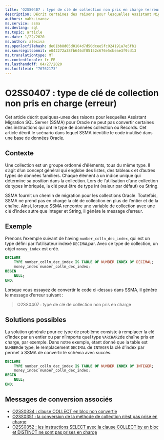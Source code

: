 ```yaml
---
title: 'O2SS0407 : type de clé de collection non pris en charge (erreur)'
description: Décrit certaines des raisons pour lesquelles Assistant Migration SQL Server (SSMA) pour Oracle ne peut pas convertir certaines des instructions qui ont le type de données collection ou Records.
authors: nahk-ivanov
ms.service: ssma
ms.devlang: sql
ms.topic: article
ms.date: 1/22/2020
ms.author: alexiva
ms.openlocfilehash: de01bb8d05d0104d7d50dcee5fc024191a7e5fb1
ms.sourcegitcommit: e042272a38fb646df05152c676e5cbeae3f9cd13
ms.translationtype: MT
ms.contentlocale: fr-FR
ms.lasthandoff: 04/27/2020
ms.locfileid: "76762173"
---
```

# <a name="o2ss0407-unsupported-collection-key-type-error"></a>O2SS0407 : type de clé de collection non pris en charge (erreur)

Cet article décrit quelques-unes des raisons pour lesquelles Assistant Migration SQL Server (SSMA) pour Oracle ne peut pas convertir certaines des instructions qui ont le type de données collection ou Records. Cet article décrit le scénario dans lequel SSMA identifie le code inutilisé dans une base de données Oracle.

## <a name="background"></a>Contexte

Une collection est un groupe ordonné d’éléments, tous du même type. Il s’agit d’un concept général qui englobe des listes, des tableaux et d’autres types de données familiers. Chaque élément a un indice unique qui détermine sa position dans la collection. Lors de l’utilisation d’une collection de types imbriquée, la clé peut être de type int (valeur par défaut) ou String.

SSMA fournit un chemin de migration pour les collections Oracle. Toutefois, SSMA ne prend pas en charge la clé de collection en plus de l’entier et de la chaîne. Ainsi, lorsque SSMA rencontre une variable de collection avec une clé d’index autre que Integer et String, il génère le message d’erreur.

## <a name="example"></a>Exemple

Prenons l’exemple suivant de having `number_colln_dec_index`, qui est un type défini par l’utilisateur indexé `DECIMAL`par. Avec ce type de collection, un objet `money_index` est créé.

```sql
DECLARE
    TYPE number_colln_dec_index IS TABLE OF NUMBER INDEX BY DECIMAL;
    money_index number_colln_dec_index;
BEGIN
    NULL;
END;
```

Lorsque vous essayez de convertir le code ci-dessus dans SSMA, il génère le message d’erreur suivant :

> O2SS0407 : type de clé de collection non pris en charge

## <a name="possible-remedies"></a>Solutions possibles

La solution générale pour ce type de problème consiste à remplacer la clé d’index par un entier ou par n’importe quel type `VARCHAR2`de chaîne pris en charge, par exemple. Dans notre exemple, étant donné que la table est `NUMBER`de type, le remplacement `DECIMAL` de `INTEGER` la clé d’index par permet à SSMA de convertir le schéma avec succès.

```sql
DECLARE
    TYPE number_colln_dec_index IS TABLE OF NUMBER INDEX BY INTEGER;
    money_index number_colln_dec_index;
BEGIN
    NULL;
END;
```

## <a name="related-conversion-messages"></a>Messages de conversion associés

* [O2SS0334 : clause COLLECT en bloc non convertie](o2ss0334.md)
* [O2SS0351 : la conversion de la méthode de collection n’est pas prise en charge](o2ss0351.md)
* [O2SS0352 : les instructions SELECT avec la clause COLLECT by en bloc et DISTINCT ne sont pas prises en charge](o2ss0352.md)

